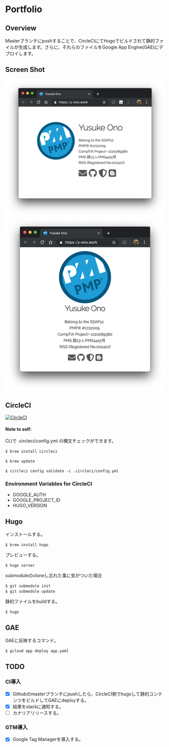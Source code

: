 # Portfolio

## Overview

Masterブランチにpushすることで、CircleCIにてHugoでビルドされて静的ファイルが生成します。さらに、それらのファイルをGoogle App Engine(GAE)にデプロイします。

## Screen Shot

![PC](https://raw.githubusercontent.com/YusukeOno/Portfolio/images-1/pc_image.png "PCサイト")
![SP](https://raw.githubusercontent.com/YusukeOno/Portfolio/images-1/sp_image.png "SPサイト")

## CircleCI

[![CircleCI](https://circleci.com/gh/YusukeOno/Portfolio/tree/master.svg?style=svg)](https://circleci.com/gh/YusukeOno/Portfolio/tree/master)

#### Note to self:

CLIで .circleci/config.yml の構文チェックができます。

`$ brew install circleci`

`$ brew update`

`$ circleci config validate -c .circleci/config.yml`

### Environment Variables for CircleCI

- GOOGLE_AUTH
- GOOGLE_PROJECT_ID
- HUGO_VERSION

## Hugo

インストールする。

`$ brew install hugo`

プレビューする。

`$ hugo server`

submoduleのcloneし忘れた事に気がついた場合

`$ git submodule init`  
`$ git submodule update`

静的ファイルをbuildする。

`$ hugo`

## GAE

GAEに反映するコマンド。

`$ gcloud app deploy app.yaml`

## TODO

### CI導入

- [x] Githubのmasterブランチにpushしたら、CircleCI側でhugoして静的コンテンツをビルドしてGAEにdeployする。
- [x] 結果をslackに通知する。
- [ ] カナリアリリースする。

### GTM導入

- [x] Google Tag Managerを導入する。
